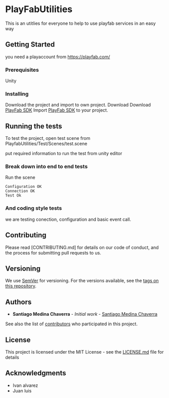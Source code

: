 # PlayFabUtilities

This is an utitlies for everyone to help to use playfab services in an easy way

## Getting Started

you need a playaccount from https://playfab.com/

### Prerequisites

 Unity


### Installing

Download the project and import to own project.
Download Download [PlayFab SDK](https://api.playfab.com/sdks/unity)
Import [PlayFab SDK](https://api.playfab.com/sdks/unity) to your project.



## Running the tests

To test the project, open test scene from PlayfabUtilities/Test/Scenes/test.scene

put required information to run the test from unity editor

### Break down into end to end tests

Run the scene 

```
Configuration OK
Connection OK
Test Ok
```

### And coding style tests

we are testing conection, configuration and basic event call.


## Contributing

Please read [CONTRIBUTING.md] for details on our code of conduct, and the process for submitting pull requests to us.

## Versioning

We use [SemVer](http://semver.org/) for versioning. For the versions available, see the [tags on this repository](https://github.com/s4nti4gomedin4/PlayfabUtilities/tags). 

## Authors

* **Santiago Medina Chaverra** - *Initial work* - [Santiago Medina Chaverra](https://github.com/s4nti4gomedin4)

See also the list of [contributors](https://github.com/s4nti4gomedin4/PlayfabUtilities/contributors) who participated in this project.

## License

This project is licensed under the MIT License - see the [LICENSE.md](LICENSE.md) file for details

## Acknowledgments

* Ivan alvarez
* Juan luis
